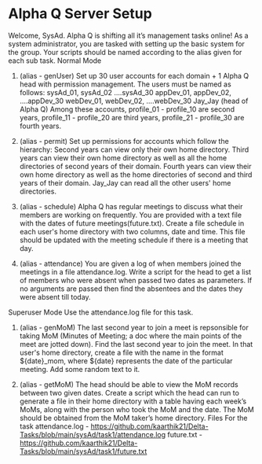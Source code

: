 # Alpha Q Server Setup

Welcome, SysAd. Alpha Q is shifting all it’s management tasks online! As a system administrator, you are tasked with setting up the basic system for the group. Your scripts should be named according to the alias given for each sub task.
Normal Mode
1.	(alias - genUser) Set up 30 user accounts for each domain + 1 Alpha Q head with permission management. The users must be named as follows:
  sysAd_01, sysAd_02 ….sysAd_30
	appDev_01, appDev_02, ….appDev_30
	webDev_01, webDev_02, ….webDev_30
	Jay_Jay (head of Alpha Q) Among these accounts, profile_01 - profile_10 are second years, profile_11 - profile_20 are third years, profile_21 - profile_30 are fourth years.

2.	(alias - permit) Set up permissions for accounts which follow the hierarchy:
	Second years can view only their own home directory.
	Third years can view their own home directory as well as all the home directories of second years of their domain.
	Fourth years can view their own home directory as well as the home directories of second and third years of their domain.
	Jay_Jay can read all the other users' home directories.

3.	(alias - schedule) Alpha Q has regular meetings to discuss what their members are working on frequently. You are provided with a text file with the dates of future meetings(future.txt). Create a file schedule in each user's home directory with two columns, date and time. This file should be updated with the meeting schedule if there is a meeting that day.

4.	(alias - attendance) You are given a log of when members joined the meetings in a file attendance.log. Write a script for the head to get a list of members who were absent when passed two dates as parameters. If no arguments are passed then find the absentees and the dates they were absent till today.


Superuser Mode
Use the attendance.log file for this task.

1.	(alias - genMoM) The last second year to join a meet is repsonsible for taking MoM (Minutes of Meeting; a doc where the main points of the meet are jotted down). Find the last second year to join the meet. In that user's home directory, create a file with the name in the format ${date}_mom, where ${date} represents the date of the particular meeting. Add some random text to it.

2.	(alias - getMoM) The head should be able to view the MoM records between two given dates. Create a script which the head can run to generate a file in their home directory with a table having each week’s MoMs, along with the person who took the MoM and the date. The MoM should be obtained from the MoM taker’s home directory.
Files For the task
attendance.log - https://github.com/kaarthik21/Delta-Tasks/blob/main/sysAd/task1/attendance.log
future.txt - https://github.com/kaarthik21/Delta-Tasks/blob/main/sysAd/task1/future.txt

